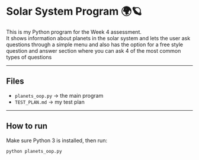 # Solar System Program 🌍🪐

This is my Python program for the Week 4 assessment.  
It shows information about planets in the solar system and lets the user ask questions through a simple menu and also has the option for a free style question
and answer section where you can ask 4 of the most common types of questions

---

## Files
- `planets_oop.py` → the main program
- `TEST_PLAN.md` → my test plan

---

## How to run
Make sure Python 3 is installed, then run:

```bash
python planets_oop.py
